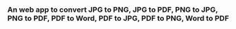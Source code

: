 ### An web app to convert JPG to PNG, JPG to PDF, PNG to JPG, PNG to PDF, PDF to Word, PDF to JPG, PDF to PNG, Word to PDF
